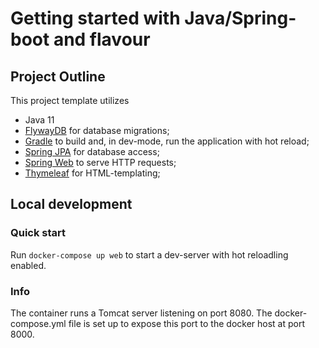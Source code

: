 # Getting started with Java/Spring-boot and flavour

## Project Outline
This project template utilizes
* Java 11
* [FlywayDB](https://flywaydb.org/) for database migrations;
* [Gradle](https://gradle.org/) to build and, in dev-mode, run the application with hot reload;
* [Spring JPA](https://docs.spring.io/spring-data/jpa/docs/current/reference/html/) for database access;
* [Spring Web](https://spring.io/guides/gs/serving-web-content/) to serve HTTP requests;
* [Thymeleaf](https://www.thymeleaf.org/doc/tutorials/3.0/thymeleafspring.html) for HTML-templating;

## Local development
### Quick start
Run `docker-compose up web` to start a dev-server with hot reloadling enabled.

### Info
The container runs a Tomcat server listening on port 8080. The docker-compose.yml file is set up to
expose this port to the docker host at port 8000.
